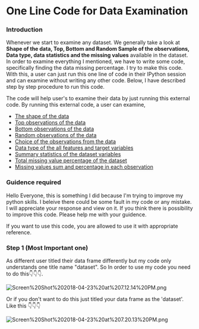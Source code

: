 # One Line Code for Data Examination

### Introduction


Whenever we start to examine any dataset. We generally take a look at **Shape of the data, Top, Bottom and Random Sample of the observations, Data type, data statistics and the missing values** available in the dataset. In order to examine everything I mentioned, we have to write some code, specifically finding the data missing percentage. I try to make this code. With this, a user can just run this one line of code in their IPython session and can examine without writing any other code. Below, I have described step by step procedure to run this code.  

The code will help user's to examine their data by just running this external code. By running this external code, a user can examine,

* [The shape of the data](#The-shape-of-the-data)
* [Top observations of the data](#Top-observations-of-the-data)
* [Bottom observations of the data](#Bottom-observations-of-the-data)
* [Random observations of the data](#Random-observations-of-the-data)
* [Choice of the observations from the data](#Choice-of-the-observations-from-the-data)
* [Data type of the all features and target variables](#Data-type-of-the-all-features-and-target-variables)
* [Summary statistics of the dataset variables](#Summary-statistics-of-the-dataset-variables)
* [Total missing value percentage of the dataset](#Total-missing-value-percentage-of-the-dataset)
* [Missing values sum and percentage in each observation](#Missing-values-sum-and-percentage-in-each-observation)

### Guidence required

Hello Everyone, this is something I did because I'm trying to improve my python skills. I beleive there could be some fault in my code or any mistake. I will appreciate your response and view on it. If you think there is possibility to improve this code. Please help me with your guidence. 

If you want to use this code, you are allowed to use it with appropriate reference. 

### Step 1 (Most Important one)
As different user titled their data frame differently but my code only understands one title name "dataset". So In order to use my code you need to do this👇👇👇.

![Screen%20Shot%202018-04-23%20at%207.12.14%20PM.png](attachment:Screen%20Shot%202018-04-23%20at%207.12.14%20PM.png)

Or if you don't want to do this just titled your data frame as the 'dataset'. Like this 👇👇👇

![Screen%20Shot%202018-04-23%20at%207.20.13%20PM.png](attachment:Screen%20Shot%202018-04-23%20at%207.20.13%20PM.png)
